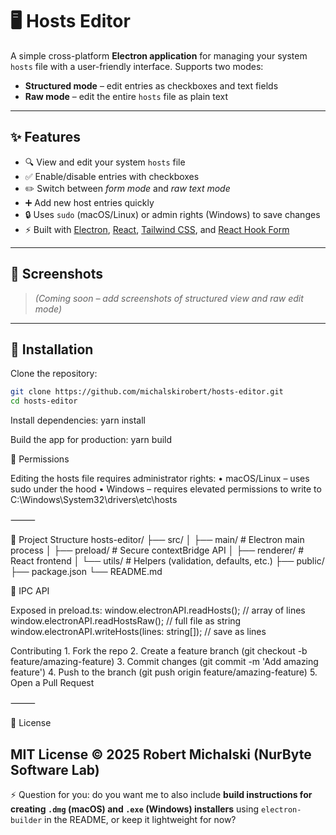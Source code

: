 # 🖥️ Hosts Editor

A simple cross-platform **Electron application** for managing your system `hosts` file with a user-friendly interface.
Supports two modes:

- **Structured mode** – edit entries as checkboxes and text fields
- **Raw mode** – edit the entire `hosts` file as plain text

---

## ✨ Features

- 🔍 View and edit your system `hosts` file
- ✅ Enable/disable entries with checkboxes
- ✏️ Switch between _form mode_ and _raw text mode_
- ➕ Add new host entries quickly
- 🔒 Uses `sudo` (macOS/Linux) or admin rights (Windows) to save changes
- ⚡ Built with [Electron](https://www.electronjs.org/), [React](https://react.dev/), [Tailwind CSS](https://tailwindcss.com/), and [React Hook Form](https://react-hook-form.com/)

---

## 📸 Screenshots

> _(Coming soon – add screenshots of structured view and raw edit mode)_

---

## 🚀 Installation

Clone the repository:

```bash
git clone https://github.com/michalskirobert/hosts-editor.git
cd hosts-editor
```

Install dependencies:
yarn install

Build the app for production:
yarn build

🔑 Permissions

Editing the hosts file requires administrator rights:
• macOS/Linux – uses sudo under the hood
• Windows – requires elevated permissions to write to
C:\Windows\System32\drivers\etc\hosts

⸻

🧩 Project Structure
hosts-editor/
├── src/
│ ├── main/ # Electron main process
│ ├── preload/ # Secure contextBridge API
│ ├── renderer/ # React frontend
│ └── utils/ # Helpers (validation, defaults, etc.)
├── public/
├── package.json
└── README.md

📡 IPC API

Exposed in preload.ts:
window.electronAPI.readHosts(); // array of lines
window.electronAPI.readHostsRaw(); // full file as string
window.electronAPI.writeHosts(lines: string[]); // save as lines

Contributing 1. Fork the repo 2. Create a feature branch (git checkout -b feature/amazing-feature) 3. Commit changes (git commit -m 'Add amazing feature') 4. Push to the branch (git push origin feature/amazing-feature) 5. Open a Pull Request

⸻

📄 License

## MIT License © 2025 Robert Michalski (NurByte Software Lab)

⚡ Question for you: do you want me to also include **build instructions for creating `.dmg` (macOS) and `.exe` (Windows) installers** using `electron-builder` in the README, or keep it lightweight for now?
